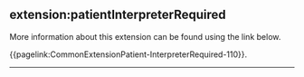 ## extension:patientInterpreterRequired

More information about this extension can be found using the link below.

{{pagelink:CommonExtensionPatient-InterpreterRequired-110}}.

---
